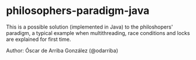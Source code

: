 philosophers-paradigm-java
==========================

This is a possible solution (implemented in Java) to the philoshopers' paradigm, a typical example when multithreading, race conditions and locks are explained for first time.

Author: Óscar de Arriba González (@odarriba)

